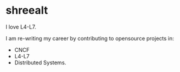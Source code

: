 # shreealt

I love L4-L7.

I am re-writing my career by contributing to opensource projects in:
- CNCF
- L4-L7
- Distributed Systems.
